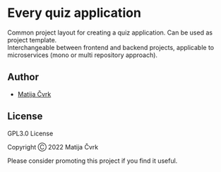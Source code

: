 # Every quiz application

Common project layout for creating a quiz application. Can be used as project template.\
Interchangeable between frontend and backend projects, applicable to microservices (mono or multi repository approach).

## Author

- [Matija Čvrk](https://www.linkedin.com/in/consultant-matija-cvrk-1388b3101/)

## License

GPL3.0 License

Copyright Ⓒ  2022 Matija Čvrk

Please consider promoting this project if you find it useful.
